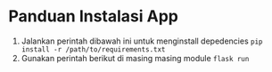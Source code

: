 # Panduan Instalasi App
1. Jalankan perintah dibawah ini untuk menginstall depedencies
```pip install -r /path/to/requirements.txt ```
2. Gunakan perintah berikut di masing masing module
```flask run```
